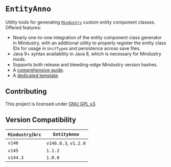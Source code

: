 # `EntityAnno`
Utility tools for generating [`Mindustry`](https://github.com/Anuken/Mindustry)
custom entity component classes. Offered features:
- Nearly one-to-one integration of the entity component class generator in Mindustry,
  with an additional utility to properly register the entity class IDs for usage in
  `UnitType`s and persistence across save files.
- Java 9+ syntax availability in Java 8, which is necessary for Mindustry mods.
- Supports both release and bleeding-edge Mindustry version hashes.
- A [comprehensive guide](/USAGE.md).
- A [dedicated template](https://github.com/GlennFolker/MindustryModTemplate).

## Contributing
This project is licensed under [GNU GPL v3](/LICENSE).

## Version Compatibility
| `Mindustry`/`Arc` | `EntityAnno`         |
|-------------------|----------------------|
| `v146`            | `v146.0.3`, `v1.2.0` |
| `v145`            | `1.1.2`              |
| `v144.3`          | `1.0.0`              |
